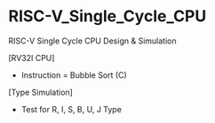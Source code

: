 # RISC-V_Single_Cycle_CPU
RISC-V Single Cycle CPU Design &amp; Simulation

[RV32I CPU]
- Instruction = Bubble Sort (C)

[Type Simulation]
- Test for R, I, S, B, U, J Type
